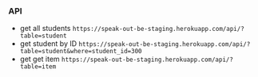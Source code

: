 ### API 
- get all students `https://speak-out-be-staging.herokuapp.com/api/?table=student`
- get student by ID `https://speak-out-be-staging.herokuapp.com/api/?table=student&where=student_id=300`
- get get item `https://speak-out-be-staging.herokuapp.com/api/?table=item`

